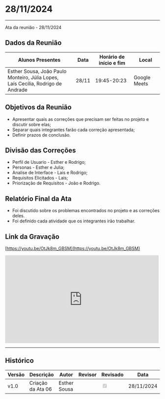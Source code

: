 # 28/11/2024
---

Ata da reunião - 28/11/2024

## Dados da Reunião


| Alunos Presentes | Data | Horário de início e fim | Local |
| -------- | ------- | ------- | ------- |
| Esther Sousa, João Paulo Monteiro, Júlia Lopes,<br> Laís Cecília, Rodrigo de Andrade | 28/11 | 19:45-20:23 | Google Meets |

## Objetivos da Reunião

- Apresentar quais as correções que precisam ser feitas no projeto e discutir sobre elas;
- Separar quais integrantes farão cada correção apresentada;
- Definir prazos de conclusão.

## Divisão das Correções

- Perfil de Usuario - Esther e Rodrigo;
- Personas - Esther e Julia;
- Analise de Interface - Lais e Rodrigo;
- Requisitos Elicitados - Lais;
- Priorização de Requisitos - João e Rodrigo.

## Relatório Final da Ata

- Foi discutido sobre os problemas encontrados no projeto e as correções deles.
- Foi definido cada atividade que os integrantes irão trabalhar.

## Link da Gravação

[https://youtu.be/OtJk8m_GBSM](https://youtu.be/OtJk8m_GBSM)

<iframe width="500" height="285" src="https://www.youtube.com/watch?v=OtJk8m_GBSM" title="[2024-2] Requisitos - Grupo 2 - 31/10/2024" frameborder="0" allow="accelerometer; autoplay; clipboard-write; encrypted-media; gyroscope; picture-in-picture; web-share" referrerpolicy="strict-origin-when-cross-origin" allowfullscreen></iframe>

---

## Histórico


| Versão | Descrição                  | Autor                   | Revisor    | Revisado              | Data       |
|--------|----------------------------|-------------------------|------------------|--------|------------|
| v1.0   | Criação da Ata 06                     | Esther Sousa     |       |  <input type="checkbox" onclick="return false;" disabled checked/>| 28/11/2024 |
